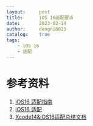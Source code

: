 ```yaml
---
layout:     post
title:      iOS 16适配要点
date:       2023-02-14
author:     dengni8023
catalog:    true
tags:
    - iOS 16
    - 适配
---
```


# 参考资料

1. [iOS16 适配指南](https://www.jianshu.com/p/7453b00a6601)
2. [iOS16 适配](http://events.jianshu.io/p/cfa29e3005bd)
3. [Xcode14&iOS16适配总结文档](https://www.jianshu.com/p/547d5c19b15b)

